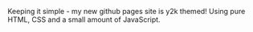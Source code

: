 Keeping it simple - my new github pages site is y2k themed! Using pure HTML, CSS and a small amount of JavaScript.
